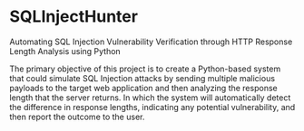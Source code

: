 # SQLInjectHunter
Automating SQL Injection Vulnerability Verification through HTTP Response Length Analysis using Python

  The primary objective of this project is to create a Python-based system that could simulate SQL Injection attacks by sending multiple malicious payloads to the target web application and then analyzing the response length that the server returns. In which the system will automatically detect the difference in response lengths, indicating any potential vulnerability, and then report the outcome to the user.

  
